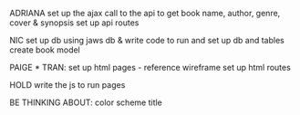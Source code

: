 
ADRIANA
set up the ajax call to the api to get book name, author, genre, cover & synopsis
set up api routes

NIC
set up db using jaws db & write code to run and set up db and tables
create book model

PAIGE * TRAN:
set up html pages - reference wireframe
set up html routes

HOLD write the js to run pages

BE THINKING ABOUT:
color scheme 
title


